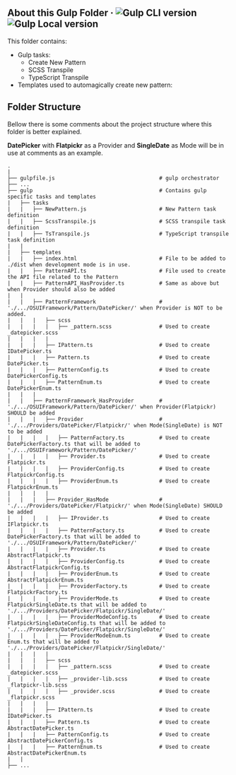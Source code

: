 ## About this Gulp Folder · ![Gulp CLI version](https://img.shields.io/badge/gulp--cli-v2.3.0-informational) ![Gulp Local version](https://img.shields.io/badge/gulp--local-v4.0.2-informational)

This folder contains:

<ul>
    <li>
        Gulp tasks:
            <ul>
                <li>Create New Pattern</li>
                <li>SCSS Transpile</li>
                <li>TypeScript Transpile</li>
            </ul>
    </li>
    <li>Templates used to automagically create new pattern:</li>
</ul>

## Folder Structure

Bellow there is some comments about the project structure where this folder is better explained.

<strong>DatePicker</strong> with <strong>Flatpickr</strong> as a Provider and <strong>SingleDate</strong> as Mode will be in use at comments as an example.

    .
    |
    ├── gulpfile.js                                 # gulp orchestrator
    ├── ...
    ├── gulp                                        # Contains gulp specific tasks and templates
    |   ├── tasks
    |   |   ├── NewPattern.js                       # New Pattern task definition
    |   |   ├── ScssTranspile.js                    # SCSS transpile task definition
    |   |   ├── TsTranspile.js                      # TypeScript transpile task definition
    |   |
    |   ├── templates
    |   |   ├── index.html                          # File to be added to ./dist when development mode is in use.
    |   |   ├── PatternAPI.ts                       # File used to create the API file related to the Pattern
    |   |   ├── PatternAPI_HasProvider.ts           # Same as above but when Provider should also be added
    |   |
    |   |   ├── PatternFramework                    # './.../OSUIFramework/Pattern/DatePicker/' when Provider is NOT to be added.
    |   |   |   ├── scss
    |   |   |   |   ├── _pattern.scss               # Used to create _datepicker.scss
    |   |   |   |
    |   |   |   ├── IPattern.ts                     # Used to create IDatePicker.ts
    |   |   |   ├── Pattern.ts                      # Used to create DatePicker.ts
    |   |   |   ├── PatternConfig.ts                # Used to create DatePickerConfig.ts
    |   |   |   ├── PatternEnum.ts                  # Used to create DatePickerEnum.ts
    |   |   |
    |   |   ├── PatternFramework_HasProvider        # './.../OSUIFramework/Pattern/DatePicker/' when Provider(Flatpickr) SHOULD be added
    |   |   |   ├── Provider                        # './.../Providers/DatePicker/Flatpickr/' when Mode(SingleDate) is NOT to be added
    |   |   |   |   ├── PatternFactory.ts           # Used to create DatePickerFactory.ts that will be added to './.../OSUIFramework/Pattern/DatePicker/'
    |   |   |   |   ├── Provider.ts                 # Used to create Flatpickr.ts
    |   |   |   |   ├── ProviderConfig.ts           # Used to create FlatpickrConfig.ts
    |   |   |   |   ├── ProviderEnum.ts             # Used to create FlatpickrEnum.ts
    |   |   |   |
    |   |   |   ├── Provider_HasMode                # './.../Providers/DatePicker/Flatpickr/' when Mode(SingleDate) SHOULD be added
    |   |   |   |   ├── IProvider.ts                # Used to create IFlatpickr.ts
    |   |   |   |   ├── PatternFactory.ts           # Used to create DatePickerFactory.ts that will be added to './.../OSUIFramework/Pattern/DatePicker/'
    |   |   |   |   ├── Provider.ts                 # Used to create AbstractFlatpickr.ts
    |   |   |   |   ├── ProviderConfig.ts           # Used to create AbstractFlatpickrConfig.ts
    |   |   |   |   ├── ProviderEnum.ts             # Used to create AbstractFlatpickrEnum.ts
    |   |   |   |   ├── ProviderFactory.ts          # Used to create FlatpickrFactory.ts
    |   |   |   |   ├── ProviderMode.ts             # Used to create FlatpickrSingleDate.ts that will be added to './.../Providers/DatePicker/Flatpickr/SingleDate/'
    |   |   |   |   ├── ProviderModeConfig.ts       # Used to create FlatpickrSingleDateConfig.ts that will be added to './.../Providers/DatePicker/Flatpickr/SingleDate/'
    |   |   |   |   ├── ProviderModeEnum.ts         # Used to create Enum.ts that will be added to './.../Providers/DatePicker/Flatpickr/SingleDate/'
    |   |   |   |
    |   |   |   ├── scss
    |   |   |   |   ├── _pattern.scss               # Used to create _datepicker.scss
    |   |   |   |   ├── _provider-lib.scss          # Used to create _flatpickr-lib.scss
    |   |   |   |   ├── _provider.scss              # Used to create _flatpickr.scss
    |   |   |   |
    |   |   |   ├── IPattern.ts                     # Used to create IDatePicker.ts
    |   |   |   ├── Pattern.ts                      # Used to create AbstractDatePicker.ts
    |   |   |   ├── PatternConfig.ts                # Used to create AbstractDatePickerConfig.ts
    |   |   |   ├── PatternEnum.ts                  # Used to create AbstractDatePickerEnum.ts
    |   |
    ├── ...
